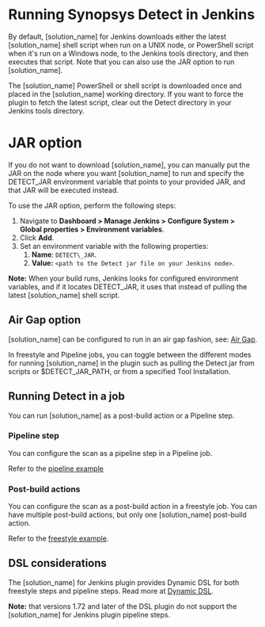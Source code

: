 # Running Synopsys Detect in Jenkins
By default, [solution_name] for Jenkins downloads either the latest [solution_name] shell script when run on a UNIX node, or PowerShell script when it's run on a Windows node, to the Jenkins tools directory, and then executes that script. Note that you can also use the JAR option to run [solution_name].

The [solution_name] PowerShell or shell script is downloaded once and placed in the [solution_name] working directory. If you want to force the plugin to fetch the latest script, clear out the Detect directory in your Jenkins tools directory.
# **JAR option**
If you do not want to download [solution_name], you can manually put the JAR on the node where you want [solution_name] to run and specify the DETECT\_JAR environment variable that points to your provided JAR, and that JAR will be executed instead. 

To use the JAR option, perform the following steps:

1. Navigate to **Dashboard > Manage Jenkins > Configure System > Global properties > Environment variables**. 
1. Click **Add**.
1. Set an environment variable with the following properties:
   1. **Name**: `DETECT\_JAR`.
   1. **Value:** `<path to the Detect jar file on your Jenkins node>`.
   
**Note:** When your build runs, Jenkins looks for configured environment variables, and if it locates DETECT\_JAR, it uses that instead of pulling the latest [solution_name] shell script.
## Air Gap option
[solution_name] can be configured to run in an air gap fashion, see: [Air Gap](../../downloadingandrunning/airgap.md).

In freestyle and Pipeline jobs, you can toggle between the different modes for running [solution_name] in the plugin such as pulling the Detect.jar from scripts or $DETECT\_JAR\_PATH, or from a specified Tool Installation.
## Running Detect in a job
You can run [solution_name] as a post-build action or a Pipeline step.
### Pipeline step
You can configure the scan as a pipeline step in a Pipeline job.

Refer to the [pipeline example](../../integrations/jenkinsplugin/jenkinspipelinejob.md)
### Post-build actions
You can configure the scan as a post-build action in a freestyle job. You can have multiple post-build actions, but only one [solution_name] post-build action.

Refer to the [freestyle example](../../integrations/jenkinsplugin/jenkinsfreestylejob.md).
## DSL considerations
The [solution_name] for Jenkins plugin provides Dynamic DSL for both freestyle steps and pipeline steps. Read more at [Dynamic DSL](https://github.com/jenkinsci/job-dsl-plugin/wiki/Dynamic-DSL).

**Note:** that versions 1.72 and later of the DSL plugin do not support the [solution_name] for Jenkins plugin pipeline steps.
